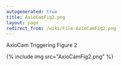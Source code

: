 ```yaml
---
autogenerated: true
title: AxioCamFig2.png
layout: page
redirect_from: /wiki/File:AxioCamFig2.png
---
```


AxioCam Triggering Figure 2

{% include img src="AxioCamFig2.png" %}
